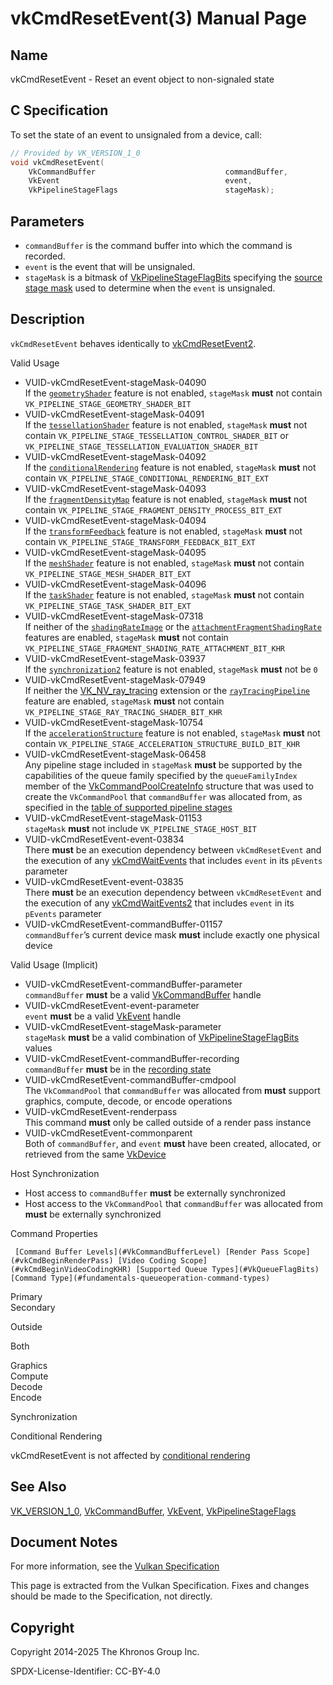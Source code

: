 # vkCmdResetEvent(3) Manual Page

## Name

vkCmdResetEvent - Reset an event object to non-signaled state



## [](#_c_specification)C Specification

To set the state of an event to unsignaled from a device, call:

```c++
// Provided by VK_VERSION_1_0
void vkCmdResetEvent(
    VkCommandBuffer                             commandBuffer,
    VkEvent                                     event,
    VkPipelineStageFlags                        stageMask);
```

## [](#_parameters)Parameters

- `commandBuffer` is the command buffer into which the command is recorded.
- `event` is the event that will be unsignaled.
- `stageMask` is a bitmask of [VkPipelineStageFlagBits](https://registry.khronos.org/vulkan/specs/latest/man/html/VkPipelineStageFlagBits.html) specifying the [source stage mask](https://registry.khronos.org/vulkan/specs/latest/html/vkspec.html#synchronization-pipeline-stages) used to determine when the `event` is unsignaled.

## [](#_description)Description

`vkCmdResetEvent` behaves identically to [vkCmdResetEvent2](https://registry.khronos.org/vulkan/specs/latest/man/html/vkCmdResetEvent2.html).

Valid Usage

- [](#VUID-vkCmdResetEvent-stageMask-04090)VUID-vkCmdResetEvent-stageMask-04090  
  If the [`geometryShader`](#features-geometryShader) feature is not enabled, `stageMask` **must** not contain `VK_PIPELINE_STAGE_GEOMETRY_SHADER_BIT`
- [](#VUID-vkCmdResetEvent-stageMask-04091)VUID-vkCmdResetEvent-stageMask-04091  
  If the [`tessellationShader`](#features-tessellationShader) feature is not enabled, `stageMask` **must** not contain `VK_PIPELINE_STAGE_TESSELLATION_CONTROL_SHADER_BIT` or `VK_PIPELINE_STAGE_TESSELLATION_EVALUATION_SHADER_BIT`
- [](#VUID-vkCmdResetEvent-stageMask-04092)VUID-vkCmdResetEvent-stageMask-04092  
  If the [`conditionalRendering`](#features-conditionalRendering) feature is not enabled, `stageMask` **must** not contain `VK_PIPELINE_STAGE_CONDITIONAL_RENDERING_BIT_EXT`
- [](#VUID-vkCmdResetEvent-stageMask-04093)VUID-vkCmdResetEvent-stageMask-04093  
  If the [`fragmentDensityMap`](#features-fragmentDensityMap) feature is not enabled, `stageMask` **must** not contain `VK_PIPELINE_STAGE_FRAGMENT_DENSITY_PROCESS_BIT_EXT`
- [](#VUID-vkCmdResetEvent-stageMask-04094)VUID-vkCmdResetEvent-stageMask-04094  
  If the [`transformFeedback`](#features-transformFeedback) feature is not enabled, `stageMask` **must** not contain `VK_PIPELINE_STAGE_TRANSFORM_FEEDBACK_BIT_EXT`
- [](#VUID-vkCmdResetEvent-stageMask-04095)VUID-vkCmdResetEvent-stageMask-04095  
  If the [`meshShader`](#features-meshShader) feature is not enabled, `stageMask` **must** not contain `VK_PIPELINE_STAGE_MESH_SHADER_BIT_EXT`
- [](#VUID-vkCmdResetEvent-stageMask-04096)VUID-vkCmdResetEvent-stageMask-04096  
  If the [`taskShader`](#features-taskShader) feature is not enabled, `stageMask` **must** not contain `VK_PIPELINE_STAGE_TASK_SHADER_BIT_EXT`
- [](#VUID-vkCmdResetEvent-stageMask-07318)VUID-vkCmdResetEvent-stageMask-07318  
  If neither of the [`shadingRateImage`](#features-shadingRateImage) or the [`attachmentFragmentShadingRate`](#features-attachmentFragmentShadingRate) features are enabled, `stageMask` **must** not contain `VK_PIPELINE_STAGE_FRAGMENT_SHADING_RATE_ATTACHMENT_BIT_KHR`
- [](#VUID-vkCmdResetEvent-stageMask-03937)VUID-vkCmdResetEvent-stageMask-03937  
  If the [`synchronization2`](#features-synchronization2) feature is not enabled, `stageMask` **must** not be `0`
- [](#VUID-vkCmdResetEvent-stageMask-07949)VUID-vkCmdResetEvent-stageMask-07949  
  If neither the [VK\_NV\_ray\_tracing](https://registry.khronos.org/vulkan/specs/latest/man/html/VK_NV_ray_tracing.html) extension or the [`rayTracingPipeline`](#features-rayTracingPipeline) feature are enabled, `stageMask` **must** not contain `VK_PIPELINE_STAGE_RAY_TRACING_SHADER_BIT_KHR`
- [](#VUID-vkCmdResetEvent-stageMask-10754)VUID-vkCmdResetEvent-stageMask-10754  
  If the [`accelerationStructure`](#features-accelerationStructure) feature is not enabled, `stageMask` **must** not contain `VK_PIPELINE_STAGE_ACCELERATION_STRUCTURE_BUILD_BIT_KHR`
- [](#VUID-vkCmdResetEvent-stageMask-06458)VUID-vkCmdResetEvent-stageMask-06458  
  Any pipeline stage included in `stageMask` **must** be supported by the capabilities of the queue family specified by the `queueFamilyIndex` member of the [VkCommandPoolCreateInfo](https://registry.khronos.org/vulkan/specs/latest/man/html/VkCommandPoolCreateInfo.html) structure that was used to create the `VkCommandPool` that `commandBuffer` was allocated from, as specified in the [table of supported pipeline stages](https://registry.khronos.org/vulkan/specs/latest/html/vkspec.html#synchronization-pipeline-stages-supported)
- [](#VUID-vkCmdResetEvent-stageMask-01153)VUID-vkCmdResetEvent-stageMask-01153  
  `stageMask` **must** not include `VK_PIPELINE_STAGE_HOST_BIT`
- [](#VUID-vkCmdResetEvent-event-03834)VUID-vkCmdResetEvent-event-03834  
  There **must** be an execution dependency between `vkCmdResetEvent` and the execution of any [vkCmdWaitEvents](https://registry.khronos.org/vulkan/specs/latest/man/html/vkCmdWaitEvents.html) that includes `event` in its `pEvents` parameter
- [](#VUID-vkCmdResetEvent-event-03835)VUID-vkCmdResetEvent-event-03835  
  There **must** be an execution dependency between `vkCmdResetEvent` and the execution of any [vkCmdWaitEvents2](https://registry.khronos.org/vulkan/specs/latest/man/html/vkCmdWaitEvents2.html) that includes `event` in its `pEvents` parameter
- [](#VUID-vkCmdResetEvent-commandBuffer-01157)VUID-vkCmdResetEvent-commandBuffer-01157  
  `commandBuffer`’s current device mask **must** include exactly one physical device

Valid Usage (Implicit)

- [](#VUID-vkCmdResetEvent-commandBuffer-parameter)VUID-vkCmdResetEvent-commandBuffer-parameter  
  `commandBuffer` **must** be a valid [VkCommandBuffer](https://registry.khronos.org/vulkan/specs/latest/man/html/VkCommandBuffer.html) handle
- [](#VUID-vkCmdResetEvent-event-parameter)VUID-vkCmdResetEvent-event-parameter  
  `event` **must** be a valid [VkEvent](https://registry.khronos.org/vulkan/specs/latest/man/html/VkEvent.html) handle
- [](#VUID-vkCmdResetEvent-stageMask-parameter)VUID-vkCmdResetEvent-stageMask-parameter  
  `stageMask` **must** be a valid combination of [VkPipelineStageFlagBits](https://registry.khronos.org/vulkan/specs/latest/man/html/VkPipelineStageFlagBits.html) values
- [](#VUID-vkCmdResetEvent-commandBuffer-recording)VUID-vkCmdResetEvent-commandBuffer-recording  
  `commandBuffer` **must** be in the [recording state](#commandbuffers-lifecycle)
- [](#VUID-vkCmdResetEvent-commandBuffer-cmdpool)VUID-vkCmdResetEvent-commandBuffer-cmdpool  
  The `VkCommandPool` that `commandBuffer` was allocated from **must** support graphics, compute, decode, or encode operations
- [](#VUID-vkCmdResetEvent-renderpass)VUID-vkCmdResetEvent-renderpass  
  This command **must** only be called outside of a render pass instance
- [](#VUID-vkCmdResetEvent-commonparent)VUID-vkCmdResetEvent-commonparent  
  Both of `commandBuffer`, and `event` **must** have been created, allocated, or retrieved from the same [VkDevice](https://registry.khronos.org/vulkan/specs/latest/man/html/VkDevice.html)

Host Synchronization

- Host access to `commandBuffer` **must** be externally synchronized
- Host access to the `VkCommandPool` that `commandBuffer` was allocated from **must** be externally synchronized

Command Properties

     [Command Buffer Levels](#VkCommandBufferLevel) [Render Pass Scope](#vkCmdBeginRenderPass) [Video Coding Scope](#vkCmdBeginVideoCodingKHR) [Supported Queue Types](#VkQueueFlagBits) [Command Type](#fundamentals-queueoperation-command-types)

Primary  
Secondary

Outside

Both

Graphics  
Compute  
Decode  
Encode

Synchronization

Conditional Rendering

vkCmdResetEvent is not affected by [conditional rendering](#drawing-conditional-rendering)

## [](#_see_also)See Also

[VK\_VERSION\_1\_0](https://registry.khronos.org/vulkan/specs/latest/man/html/VK_VERSION_1_0.html), [VkCommandBuffer](https://registry.khronos.org/vulkan/specs/latest/man/html/VkCommandBuffer.html), [VkEvent](https://registry.khronos.org/vulkan/specs/latest/man/html/VkEvent.html), [VkPipelineStageFlags](https://registry.khronos.org/vulkan/specs/latest/man/html/VkPipelineStageFlags.html)

## [](#_document_notes)Document Notes

For more information, see the [Vulkan Specification](https://registry.khronos.org/vulkan/specs/latest/html/vkspec.html#vkCmdResetEvent)

This page is extracted from the Vulkan Specification. Fixes and changes should be made to the Specification, not directly.

## [](#_copyright)Copyright

Copyright 2014-2025 The Khronos Group Inc.

SPDX-License-Identifier: CC-BY-4.0